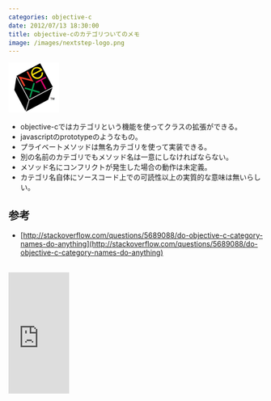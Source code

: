 ```yaml
---
categories: objective-c
date: 2012/07/13 18:30:00
title: objective-cのカテゴリついてのメモ
image: /images/nextstep-logo.png
---
```


![objective-c](/images/nextstep-logo.png)

* objective-cではカテゴリという機能を使ってクラスの拡張ができる。
* javascriptのprototypeのようなもの。
* プライベートメソッドは無名カテゴリを使って実装できる。
* 別の名前のカテゴリでもメソッド名は一意にしなければならない。
* メソッド名にコンフリクトが発生した場合の動作は未定義。
* カテゴリ名自体にソースコード上での可読性以上の実質的な意味は無いらしい。

## 参考

* [http://stackoverflow.com/questions/5689088/do-objective-c-category-names-do-anything](http://stackoverflow.com/questions/5689088/do-objective-c-category-names-do-anything)

<br>
<iframe src="http://rcm-jp.amazon.co.jp/e/cm?lt1=_blank&bc1=000000&IS2=1&bg1=FFFFFF&fc1=000000&lc1=0000FF&t=armyofpigs-22&o=9&p=8&l=as4&m=amazon&f=ifr&ref=ss_til&asins=0321811909" style="width:120px;height:240px;" scrolling="no" marginwidth="0" marginheight="0" frameborder="0"></iframe>

